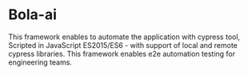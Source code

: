# Bola-ai
This framework enables to automate the application with cypress tool, Scripted in JavaScript ES2015/ES6 - with support of  local and remote cypress libraries. This framework enables e2e automation testing for engineering teams.
